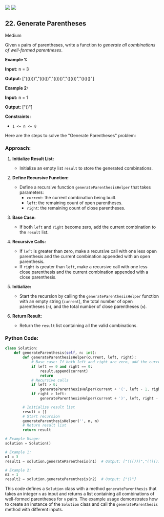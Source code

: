 [![](https://img.shields.io/github/stars/LeetCode-Top-Interview-150/LeetCode-Top-Interview-150?label=Stars&style=flat-square)](https://github.com/LeetCode-Top-Interview-150/LeetCode-Top-Interview-150)
[![](https://img.shields.io/github/forks/LeetCode-Top-Interview-150/LeetCode-Top-Interview-150?label=Fork%20me%20on%20GitHub%20&style=flat-square)](https://github.com/LeetCode-Top-Interview-150/LeetCode-Top-Interview-150/fork)

## 22\. Generate Parentheses

Medium

Given `n` pairs of parentheses, write a function to _generate all combinations of well-formed parentheses_.

**Example 1:**

**Input:** n = 3

**Output:** ["((()))","(()())","(())()","()(())","()()()"] 

**Example 2:**

**Input:** n = 1

**Output:** ["()"] 

**Constraints:**

*   `1 <= n <= 8`

Here are the steps to solve the "Generate Parentheses" problem:

### Approach:

1. **Initialize Result List:**
   - Initialize an empty list `result` to store the generated combinations.

2. **Define Recursive Function:**
   - Define a recursive function `generateParenthesisHelper` that takes parameters:
     - `current`: the current combination being built.
     - `left`: the remaining count of open parentheses.
     - `right`: the remaining count of close parentheses.

3. **Base Case:**
   - If both `left` and `right` become zero, add the current combination to the `result` list.

4. **Recursive Calls:**
   - If `left` is greater than zero, make a recursive call with one less open parenthesis and the current combination appended with an open parenthesis.
   - If `right` is greater than `left`, make a recursive call with one less close parenthesis and the current combination appended with a close parenthesis.

5. **Initialize:**
   - Start the recursion by calling the `generateParenthesisHelper` function with an empty string (`current`), the total number of open parentheses (`n`), and the total number of close parentheses (`n`).

6. **Return Result:**
   - Return the `result` list containing all the valid combinations.

### Python Code:

```python
class Solution:
    def generateParenthesis(self, n: int):
        def generateParenthesisHelper(current, left, right):
            # Base case: If both left and right are zero, add the current combination to result
            if left == 0 and right == 0:
                result.append(current)
                return
            # Recursive calls
            if left > 0:
                generateParenthesisHelper(current + '(', left - 1, right)
            if right > left:
                generateParenthesisHelper(current + ')', left, right - 1)

        # Initialize result list
        result = []
        # Start recursion
        generateParenthesisHelper('', n, n)
        # Return result list
        return result

# Example Usage:
solution = Solution()

# Example 1:
n1 = 3
result1 = solution.generateParenthesis(n1)  # Output: ["((()))","(()())","(())()","()(())","()()()"]

# Example 2:
n2 = 1
result2 = solution.generateParenthesis(n2)  # Output: ["()"]
```

This code defines a `Solution` class with a method `generateParenthesis` that takes an integer `n` as input and returns a list containing all combinations of well-formed parentheses for `n` pairs. The example usage demonstrates how to create an instance of the `Solution` class and call the `generateParenthesis` method with different inputs.